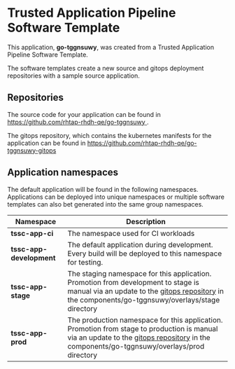 # Trusted Application Pipeline Software Template

This application, **go-tggnsuwy**, was created from a Trusted Application Pipeline Software Template.

The software templates create a new source and gitops deployment repositories with a sample source application. 

## Repositories

The source code for your application can be found in [https://github.com/rhtap-rhdh-qe/go-tggnsuwy ](https://github.com/rhtap-rhdh-qe/go-tggnsuwy ).
 
The gitops repository, which contains the kubernetes manifests for the application can be found in 
[https://github.com/rhtap-rhdh-qe/go-tggnsuwy-gitops ](https://github.com/rhtap-rhdh-qe/go-tggnsuwy-gitops ) 

## Application namespaces 

The default application will be found in the following namespaces. Applications can be deployed into unique namespaces or multiple software templates can also bet generated into the same group namespaces.  

|  Namespace   |  Description   |  
| -------- | -------- |
| **tssc-app-ci** | The namespace used for CI workloads |
| **tssc-app-development** | The default application during development. Every build will be deployed to this namespace for testing. |
| **tssc-app-stage** | The staging namespace for this application. Promotion from development to stage is manual via an update to the [gitops repository](https://github.com/rhtap-rhdh-qe/go-tggnsuwy-gitops ) in the components/go-tggnsuwy/overlays/stage directory |
| **tssc-app-prod** | The production namespace for this application. Promotion from stage to production is manual via an update to the [gitops repository](https://github.com/rhtap-rhdh-qe/go-tggnsuwy-gitops ) in the components/go-tggnsuwy/overlays/prod directory |